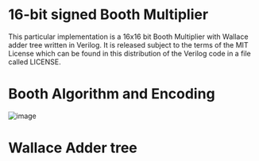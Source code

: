 # 16-bit signed Booth Multiplier
This particular implementation is a 16x16 bit Booth Multiplier with Wallace adder tree written in Verilog. It is released subject to the terms of the MIT License which can be found in this distribution of the Verilog code in a file called LICENSE.

# Booth Algorithm and Encoding
![image](https://github.com/salzhang/16-bit-signed-Booth-Multiplier/assets/157662799/9fd97113-2bf5-435b-9d5e-a1e3cd3bc38e)




# Wallace Adder tree
